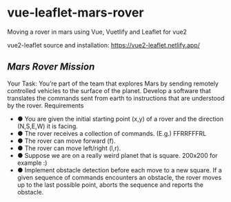 # vue-leaflet-mars-rover
Moving a rover in mars using Vue, Vuetlify and Leaflet for vue2

vue2-leaflet source and installation:
https://vue2-leaflet.netlify.app/

## *Mars Rover Mission*
Your Task:
You’re part of the team that explores Mars by sending remotely controlled vehicles to the surface of the planet. Develop a software that translates the commands sent from earth to instructions that are understood by the rover. 
Requirements 
* ● You are given the initial starting point (x,y) of a rover and the direction (N,S,E,W) it is facing. 
* ● The rover receives a collection of commands. (E.g.) FFRRFFFRL 
* ● The rover can move forward (f). 
* ● The rover can move left/right (l,r). 
* ● Suppose we are on a really weird planet that is square. 200x200 for example :) 
* ● Implement obstacle detection before each move to a new square. If a given sequence of commands encounters an obstacle, the rover moves up to the last possible point, aborts the sequence and reports the obstacle. 
